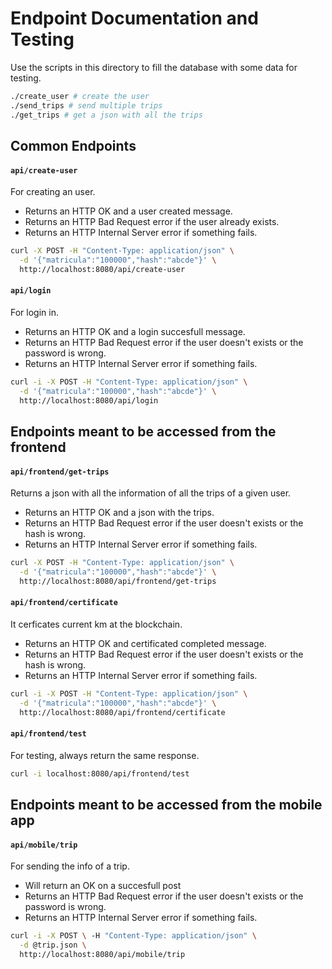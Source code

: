 # Endpoint Documentation and Testing

Use the scripts in this directory to fill the database 
with some data for testing.

```sh
./create_user # create the user
./send_trips # send multiple trips
./get_trips # get a json with all the trips
```

## Common Endpoints

#### `api/create-user`

For creating an user.

- Returns an HTTP OK and a user created message.
- Returns an HTTP Bad Request error if the user already exists.
- Returns an HTTP Internal Server error if something fails.

```sh
curl -X POST -H "Content-Type: application/json" \
  -d '{"matricula":"100000","hash":"abcde"}' \
  http://localhost:8080/api/create-user
```

#### `api/login`

For login in. 

- Returns an HTTP OK and a login succesfull message.
- Returns an HTTP Bad Request error if the user doesn't exists or the password is wrong.
- Returns an HTTP Internal Server error if something fails.

```sh
curl -i -X POST -H "Content-Type: application/json" \
  -d '{"matricula":"100000","hash":"abcde"}' \
  http://localhost:8080/api/login
```

## Endpoints meant to be accessed from the frontend

#### `api/frontend/get-trips`

Returns a json with all the information of all the trips of a given user.

- Returns an HTTP OK and a json with the trips.
- Returns an HTTP Bad Request error if the user doesn't exists or the hash is wrong.
- Returns an HTTP Internal Server error if something fails.

```sh
curl -X POST -H "Content-Type: application/json" \
  -d '{"matricula":"100000","hash":"abcde"}' \
  http://localhost:8080/api/frontend/get-trips
```

#### `api/frontend/certificate`

It cerficates current km at the blockchain.

- Returns an HTTP OK and certificated completed message.
- Returns an HTTP Bad Request error if the user doesn't exists or the hash is wrong.
- Returns an HTTP Internal Server error if something fails.

```sh
curl -i -X POST -H "Content-Type: application/json" \
  -d '{"matricula":"100000","hash":"abcde"}' \
  http://localhost:8080/api/frontend/certificate
```

#### `api/frontend/test`

For testing, always return the same response.

```sh
curl -i localhost:8080/api/frontend/test
```

## Endpoints meant to be accessed from the mobile app

#### `api/mobile/trip`
For sending the info of a trip.

- Will return an OK on a succesfull post
- Returns an HTTP Bad Request error if the user doesn't exists or the password is wrong.
- Returns an HTTP Internal Server error if something fails.

```sh
curl -i -X POST \ -H "Content-Type: application/json" \
  -d @trip.json \
  http://localhost:8080/api/mobile/trip
```
